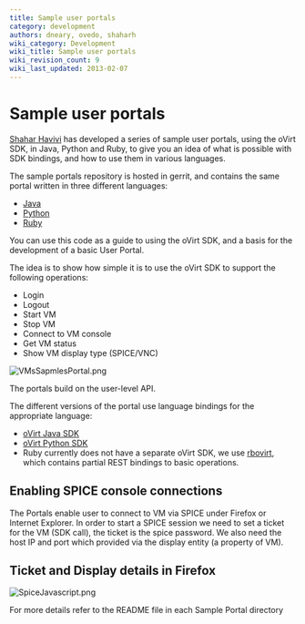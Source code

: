 ```yaml
---
title: Sample user portals
category: development
authors: dneary, ovedo, shaharh
wiki_category: Development
wiki_title: Sample user portals
wiki_revision_count: 9
wiki_last_updated: 2013-02-07
---
```


# Sample user portals

[ Shahar Havivi](User:Shaharh) has developed a series of sample user portals, using the oVirt SDK, in Java, Python and Ruby, to give you an idea of what is possible with SDK bindings, and how to use them in various languages.

The sample portals repository is hosted in gerrit, and contains the same portal written in three different languages:

*   [Java](http://gerrit.ovirt.org/gitweb?p=samples-portals.git;a=tree;f=java)
*   [Python](http://gerrit.ovirt.org/gitweb?p=samples-portals.git;a=tree;f=python)
*   [Ruby](http://gerrit.ovirt.org/gitweb?p=samples-portals.git;a=tree;f=ruby)

You can use this code as a guide to using the oVirt SDK, and a basis for the development of a basic User Portal.

The idea is to show how simple it is to use the oVirt SDK to support the following operations:

*   Login
*   Logout
*   Start VM
*   Stop VM
*   Connect to VM console
*   Get VM status
*   Show VM display type (SPICE/VNC)

![](VMsSapmlesPortal.png "VMsSapmlesPortal.png")

The portals build on the user-level API.

The different versions of the portal use language bindings for the appropriate language:

*   [oVirt Java SDK](http://www.ovirt.org/Java-sdk)
*   [oVirt Python SDK](http://www.ovirt.org/Python-sdk)
*   Ruby currently does not have a separate oVirt SDK, we use [rbovirt](https://github.com/abenari/rbovirt), which contains partial REST bindings to basic operations.

## Enabling SPICE console connections

The Portals enable user to connect to VM via SPICE under Firefox or Internet Explorer. In order to start a SPICE session we need to set a ticket for the VM (SDK call), the ticket is the spice password. We also need the host IP and port which provided via the display entity (a property of VM).

## Ticket and Display details in Firefox

![](SpiceJavascript.png "SpiceJavascript.png")

For more details refer to the README file in each Sample Portal directory

